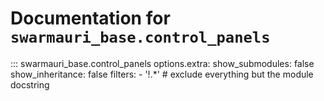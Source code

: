 # Documentation for `swarmauri_base.control_panels`

::: swarmauri_base.control_panels
    options.extra:
      show_submodules: false
      show_inheritance: false
      filters:
        - '!.*'  # exclude everything but the module docstring

